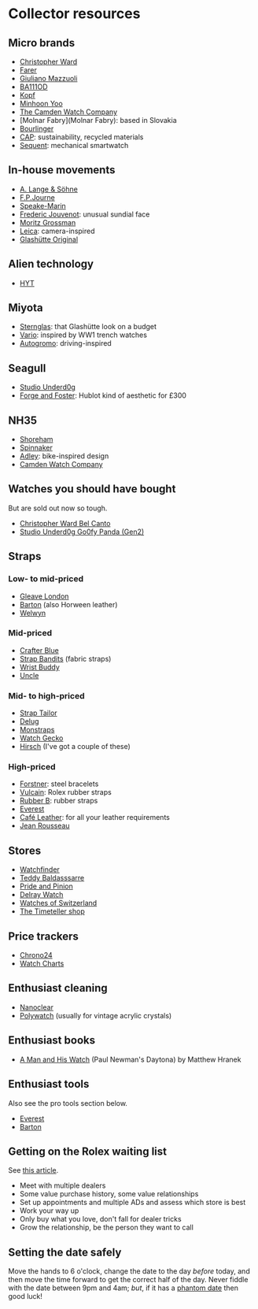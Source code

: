# Collector resources

## Micro brands

- [Christopher Ward](https://www.christopherward.com/)
- [Farer](https://farer.com/)
- [Giuliano Mazzuoli](https://giulianomazzuoli.com/)
- [BA111OD](https://ba111od.com/)
- [Kopf](http://kopf.watch/)
- [Minhoon Yoo](https://minhoonyoo.com/)
- [The Camden Watch Company](https://www.camdenwatchcompany.com/)
- [Molnar Fabry](Molnar Fabry): based in Slovakia
- [Bourlinger](https://www.bourlinger.com/)
- [CAP](https://en.cap-watch.com/): sustainability, recycled materials
- [Sequent](https://sequentworld.com/en-gb/products/elektron-hr-2-2-space-white-rubber): mechanical smartwatch

## In-house movements

- [A. Lange & Söhne](https://www.alange-soehne.com/)
- [F.P.Journe](https://www.fpjourne.com/)
- [Speake-Marin](https://www.speake-marin.com/)
- [Frederic Jouvenot](https://fjouvenot.com/solar-deity-collection/amaterasu-titanium/): unusual sundial face
- [Moritz Grossman](https://en.grossmann-uhren.com/)
- [Leica](https://leica-camera.com/en-GB/World-of-Leica/Leica-Watch): camera-inspired
- [Glashütte Original](https://www.glashuette-original.com/)

## Alien technology

- [HYT](https://hytwatches.com/)

## Miyota

- [Sternglas](https://www.sternglas.com/): that Glashütte look on a budget
- [Vario](https://vario.sg/pages/ww1-trench-watch): inspired by WW1 trench watches
- [Autogromo](https://autodromo.com/): driving-inspired

## Seagull

- [Studio Underd0g](https://underd0g.com/)
- [Forge and Foster](https://forgeandfoster.com/): Hublot kind of aesthetic for £300

## NH35

- [Shoreham](https://www.shorehamwatches.com/)
- [Spinnaker](https://spinnaker-watches.com/)
- [Adley](https://watchadley.co/): bike-inspired design
- [Camden Watch Company](https://www.camdenwatchcompany.com/)

## Watches you should have bought

But are sold out now so tough.

- [Christopher Ward Bel Canto](https://www.christopherward.com/c1-bel-canto-blue.html)
- [Studio Underd0g Go0fy Panda (Gen2)](https://underd0g.com/products/01gpb)

## Straps

### Low- to mid-priced

- [Gleave London](https://gleave.london/straps/)
- [Barton](https://www.bartonwatchbands.com/) (also Horween leather)
- [Welwyn](https://welwynwatchparts.co.uk/collections/leather-straps)

### Mid-priced

- [Crafter Blue](https://www.crafterblue.com/)
- [Strap Bandits](https://www.strapbandits.com/) (fabric straps)
- [Wrist Buddy](https://wristbuddys.com/)
- [Uncle](https://unclestraps.com/)

### Mid- to high-priced

- [Strap Tailor](https://thestraptailor.com/)
- [Delug](https://delugs.com/)
- [Monstraps](https://monstraps.com/)
- [Watch Gecko](https://www.watchgecko.com/)
- [Hirsch](https://www.hirschstraps.com/) (I've got a couple of these)

### High-priced

- [Forstner](https://forstnerbands.com/): steel bracelets
- [Vulcain](https://www.vulcanwatchstraps.com/): Rolex rubber straps
- [Rubber B](https://rubberb.com/): rubber straps
- [Everest](https://www.everestbands.com/)
- [Café Leather](https://cafeleather.com/best-leather-watch-straps/): for all your leather requirements
- [Jean Rousseau](https://www.jean-rousseau.com/gb/product-category/watch-straps-gb/)

## Stores

- [Watchfinder](https://www.watchfinder.co.uk)
- [Teddy Baldasssarre](https://teddybaldassarre.com)
- [Pride and Pinion](https://prideandpinion.com)
- [Delray Watch](https://delraywatch.com)
- [Watches of Switzerland](https://www.watches-of-switzerland.co.uk/)
- [The Timeteller shop](https://thetimetellershop.com/)

## Price trackers

- [Chrono24](https://www.chrono24.co.uk/)
- [Watch Charts](https://watchcharts.com/)

## Enthusiast cleaning

- [Nanoclear](https://nanoclear.com/)
- [Polywatch](https://www.polywatch.de/) (usually for vintage acrylic crystals)

## Enthusiast books

- [A Man and His Watch](https://www.waterstones.com/book/a-man-and-his-watch/matthew-hranek/9781579657147) (Paul Newman's Daytona) by Matthew Hranek

## Enthusiast tools

Also see the pro tools section below.

- [Everest](https://www.everestbands.com/collections/watch-tools-springbars)
- [Barton](https://www.bartonwatchbands.com/en-gb/collections/watch-band-hardware)

## Getting on the Rolex waiting list

See [this article](https://www.vulcanwatchstraps.com/blog/how-to-beat-the-rolex-waiting-list).

- Meet with multiple dealers
- Some value purchase history, some value relationships
- Set up appointments and multiple ADs and assess which store is best
- Work your way up
- Only buy what you love, don't fall for dealer tricks
- Grow the relationship, be the person they want to call

## Setting the date safely

Move the hands to 6 o'clock, change the date to the day _before_ today, and then move the time forward to get the correct half of the day. Never fiddle with the date between 9pm and 4am; _but_, if it has a [phantom date](https://calibercorner.com/phantom-date/) then good luck!
